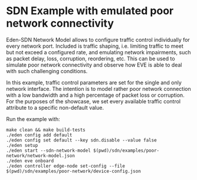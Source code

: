 # SDN Example with emulated poor network connectivity

Eden-SDN Network Model allows to configure traffic control individually for every network port.
Included is traffic shaping, i.e. limiting traffic to meet but not exceed a configured rate,
and emulating network impairments, such as packet delay, loss, corruption, reordering, etc.
This can be used to simulate poor network connectivity and observe how EVE is able to deal
with such challenging conditions.

In this example, traffic control parameters are set for the single and only network interface.
The intention is to model rather poor network connection with a low bandwidth and a high
percentage of packet loss or corruption. For the purposes of the showcase, we set every
available traffic control attribute to a specific non-default value.

Run the example with:

```shell
make clean && make build-tests
./eden config add default
./eden config set default --key sdn.disable --value false
./eden setup
./eden start --sdn-network-model $(pwd)/sdn/examples/poor-network/network-model.json
./eden eve onboard
./eden controller edge-node set-config --file $(pwd)/sdn/examples/poor-network/device-config.json
```
